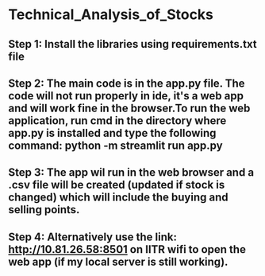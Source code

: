 # Technical_Analysis_of_Stocks

## Step 1: Install the libraries using requirements.txt file

## Step 2: The main code is in the app.py file. The code will not run properly in ide, it's a web app and will work fine in the browser.To run the web application, run cmd in the directory where app.py is installed and type the following command: python -m streamlit run app.py

## Step 3: The app wil run in the web browser and a .csv file will be created (updated if stock is changed) which will include the buying and selling points.

## Step 4: Alternatively use the link:  http://10.81.26.58:8501 on IITR wifi to open the web app (if my local server is still working).
